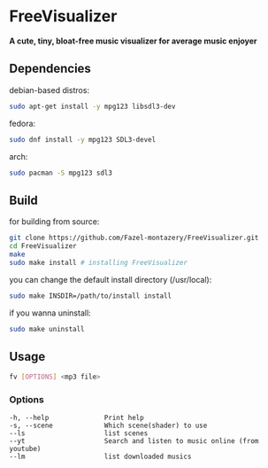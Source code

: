 # FreeVisualizer
**A cute, tiny, bloat-free music visualizer for average music enjoyer**
## Dependencies
debian-based distros:
```bash
sudo apt-get install -y mpg123 libsdl3-dev
```
fedora:
```bash
sudo dnf install -y mpg123 SDL3-devel
```
arch:
```bash
sudo pacman -S mpg123 sdl3
```
## Build
for building from source:
```bash
git clone https://github.com/Fazel-montazery/FreeVisualizer.git
cd FreeVisualizer
make
sudo make install # installing FreeVisualizer
```
you can change the default install directory (/usr/local):
```bash
sudo make INSDIR=/path/to/install install
```
if you wanna uninstall:
```bash
sudo make uninstall
```
## Usage
```bash
fv [OPTIONS] <mp3 file>
```
### Options
```
-h, --help				Print help
-s, --scene				Which scene(shader) to use
--ls                    list scenes
--yt                    Search and listen to music online (from youtube)
--lm                    list downloaded musics
```
